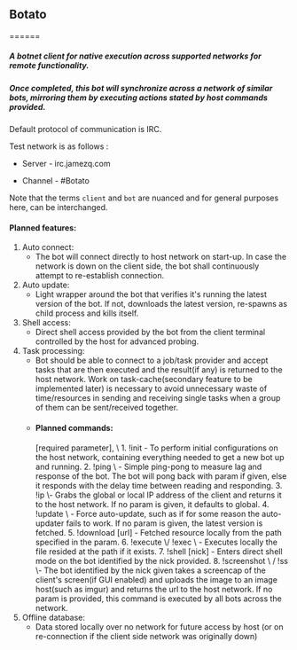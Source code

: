 ## Botato
======

##### A botnet client for native execution across supported networks for remote functionality.


##### Once completed, this bot will synchronize across a network of similar bots, mirroring them by executing actions stated by host commands provided.


Default protocol of communication is IRC.

Test network is as follows :

* Server - irc.jamezq.com

* Channel - #Botato

Note that the terms `client` and `bot` are nuanced and for general purposes here, can be interchanged.

#### Planned features:

1. Auto connect:
	* The bot will connect directly to host network on start-up. In case the network is down on the client side, the bot shall continuously attempt to re-establish connection.
2. Auto update:
	* Light wrapper around the bot that verifies it's running the latest version of the bot. If not, downloads the latest version, re-spawns as child process and kills itself.
3. Shell access:
	* Direct shell access provided by the bot from the client terminal controlled by the host for advanced probing.
4. Task processing: 
	* Bot should be able to connect to a job/task provider and accept tasks that are then executed and the result(if any) is returned to the host network. Work on task-cache(secondary feature to be implemented later) is necessary to avoid unnecessary waste of time/resources in sending and receiving single tasks when a group of them can be sent/received together.
	* <h4>Planned commands:</h4> [required parameter], \<optional parameter\>
		1. !init - To perform initial configurations on the host network, containing everything needed to get a new bot up and running.
		2. !ping \<param\> - Simple ping-pong to measure lag and response of the bot. The bot will pong back with param if given, else it responds with the delay time between reading and responding.
		3. !ip \<global | local\>- Grabs the global or local IP address of the client and returns it to the host network. If no param is given, it defaults to global.
		4. !update \<version no.\> - Force auto-update, such as if for some reason the auto-updater fails to work. If no param is given, the latest version is fetched.
		5. !download [url] - Fetched resource locally from the path specified in the param.
		6. !execute \<path\>/ !exec \<path\> - Executes locally the file resided at the path if it exists.
		7. !shell [nick] - Enters direct shell mode on the bot identified by the nick provided.
		8. !screenshot \<nick\> / !ss \<nick\>- The bot identified by the nick given takes a screencap of the client's screen(if GUI enabled) and uploads the image to an image host(such as imgur) and returns the url to the host network. If no param is provided, this command is executed by all bots across the network.
5. Offline database:
	* Data stored locally over no network for future access by host (or on re-connection if the client side network was originally down)

